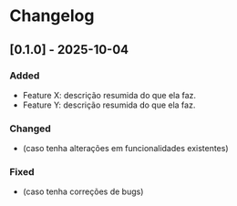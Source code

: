 # Changelog

## [0.1.0] - 2025-10-04
### Added
- Feature X: descrição resumida do que ela faz.
- Feature Y: descrição resumida do que ela faz.

### Changed
- (caso tenha alterações em funcionalidades existentes)

### Fixed
- (caso tenha correções de bugs)

